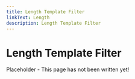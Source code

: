 ```yaml
---
title: Length Template Filter
linkText: Length
description: Length Template Filter
---
```


# Length Template Filter

Placeholder - This page has not been written yet!
